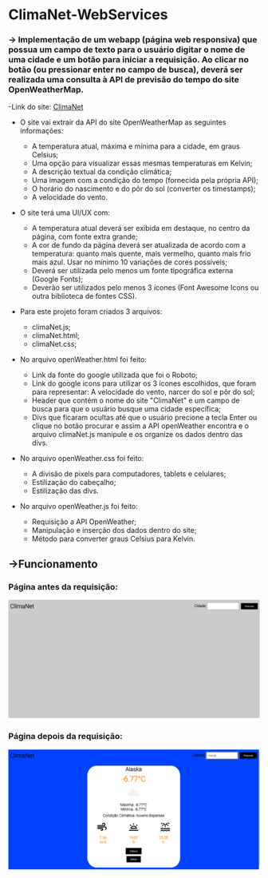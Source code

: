# ClimaNet-WebServices
### -> Implementação de um webapp (página web responsiva) que possua um campo de texto para o usuário digitar o nome de uma cidade e um botão para iniciar a requisição. Ao clicar no botão (ou pressionar enter no campo de busca), deverá ser realizada uma consulta à API de previsão do tempo do site OpenWeatherMap.

-Link do site:
  [ClimaNet]( https://leticiakosilva.github.io/ClimaNet-WebServices/)
  
- O site vai extrair da API do site OpenWeatherMap as seguintes informações:
  
  - A temperatura atual, máxima e mínima para a cidade, em graus Celsius;
  - Uma opção para visualizar essas mesmas temperaturas em Kelvin;
  - A descrição textual da condição climática;
  - Uma imagem com a condição do tempo (fornecida pela própria API);
  - O horário do nascimento e do pôr do sol (converter os timestamps);
  - A velocidade do vento.

- O site terá uma UI/UX com:
  -  A temperatura atual deverá ser exibida em destaque, no centro da página, com fonte extra grande;
  -  A cor de fundo da página deverá ser atualizada de acordo com a temperatura: quanto mais quente, mais vermelho, quanto mais frio mais azul. Usar no mínimo 10 variações de cores possíveis;
  -  Deverá ser utilizada pelo menos um fonte tipográfica externa (Google Fonts);
  -  Deverão ser utilizados pelo menos 3 ícones (Font Awesome Icons ou outra biblioteca de fontes CSS).

- Para este projeto foram criados 3 arquivos:
  - climaNet.js;
  - climaNet.html;
  - climaNet.css;

- No arquivo openWeather.html foi feito:
  - Link da fonte do google utilizada que foi o Roboto;
  - Link do google icons para utilizar os 3 ícones escolhidos, que foram para representar: A velocidade do vento, narcer do sol e pôr do sol;
  - Header que contém o nome do site "ClimaNet" e um campo de busca para que o usuário busque uma cidade específica;
  - Divs que ficaram ocultas até que o usuário precione a tecla Enter ou clique no botão procurar e assim a API openWeather
 encontra e o arquivo climaNet.js manipule e os organize os dados dentro das divs.

- No arquivo openWeather.css foi feito:
   - A divisão de pixels para computadores, tablets e celulares;
   - Estilização do cabeçalho;
   - Estilização das divs.

- No arquivo openWeather.js foi feito:
  - Requisição a API OpenWeather;
  - Manipulação e inserção dos dados dentro do site;
  - Método para converter graus Celsius para Kelvin.


## ->Funcionamento

### Página antes da requisição:
<img src="https://github.com/LeticiaKOSilva/ClimaNet-WebServices/blob/main/Imagens/climaNet.png" width = "900px">

### Página depois da requisição:
<img src="https://github.com/LeticiaKOSilva/ClimaNet-WebServices/blob/main/Imagens/climaNetResult.png" width = "900px">

  
